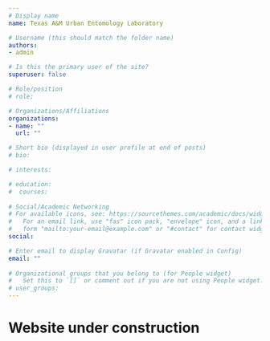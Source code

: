 ```yaml
---
# Display name
name: Texas A&M Urban Entomology Laboratory

# Username (this should match the folder name)
authors:
- admin

# Is this the primary user of the site?
superuser: false

# Role/position
# role:

# Organizations/Affiliations
organizations:
- name: ""
  url: ""

# Short bio (displayed in user profile at end of posts)
# bio:

# interests:

# education:
#  courses:
 
# Social/Academic Networking
# For available icons, see: https://sourcethemes.com/academic/docs/widgets/#icons
#   For an email link, use "fas" icon pack, "envelope" icon, and a link in the
#   form "mailto:your-email@example.com" or "#contact" for contact widget.
social:

# Enter email to display Gravatar (if Gravatar enabled in Config)
email: ""
  
# Organizational groups that you belong to (for People widget)
#   Set this to `[]` or comment out if you are not using People widget.  
# user_groups:
---
```

# Website under construction
